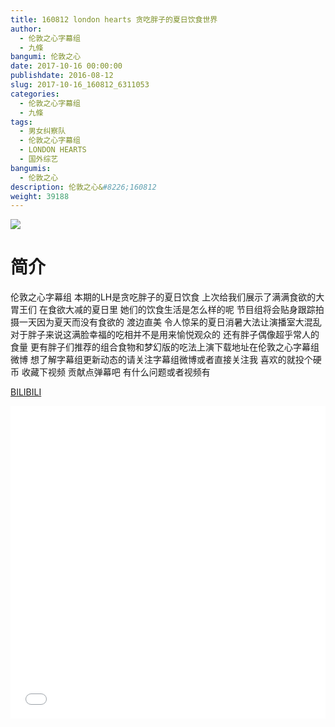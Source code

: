 ```yaml
---
title: 160812 london hearts 贪吃胖子的夏日饮食世界
author: 
  - 伦敦之心字幕组
  - 九條
bangumi: 伦敦之心
date: 2017-10-16 00:00:00
publishdate: 2016-08-12
slug: 2017-10-16_160812_6311053
categories: 
  - 伦敦之心字幕组
  - 九條
tags: 
  - 男女纠察队
  - 伦敦之心字幕组
  - LONDON HEARTS
  - 国外综艺
bangumis: 
  - 伦敦之心
description: 伦敦之心&#8226;160812
weight: 39188
---
```


![](https://i.imgur.com/rYNvaI1.jpg)

# 简介  
伦敦之心字幕组 本期的LH是贪吃胖子的夏日饮食 上次给我们展示了满满食欲的大胃王们 在食欲大减的夏日里 她们的饮食生活是怎么样的呢  节目组将会贴身跟踪拍摄一天因为夏天而没有食欲的 渡边直美  令人惊呆的夏日消暑大法让演播室大混乱 对于胖子来说这满脸幸福的吃相并不是用来愉悦观众的 还有胖子偶像超乎常人的食量 更有胖子们推荐的组合食物和梦幻版的吃法上演下载地址在伦敦之心字幕组微博 想了解字幕组更新动态的请关注字幕组微博或者直接关注我 喜欢的就投个硬币 收藏下视频 贡献点弹幕吧
有什么问题或者视频有

  [BILIBILI](https://www.bilibili.com/video/av6311053/)


  <iframe src="//www.bilibili.com/html/html5player.html?cid=10254025&aid=6311053" width="100%" height="500" frameborder="0" allowfullscreen="allowfullscreen"></iframe>
